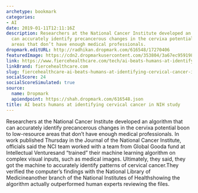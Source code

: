 ```yaml
---
archetype: bookmark
categories:
- AI
date: 2019-01-11T12:11:16Z
description: Researchers at the National Cancer Institute developed an algorithm that
  can accurately identify precancerous changes in the cervixa potential boon to low-resource
  areas that don’t have enough medical professionals.
dropmark.editURL: http://radhikan.dropmark.com/616548/17270406
featuredImage: https://cdn2.dropmarkusercontent.com/353804/3a67ec959198cbcbec71f0d2e458ec53a4e96ce4fbe0cb0cf51d187a8333700c/thumbnail/AI%20and%20cancer.JPG?Expires=1557430063&Signature=W23fzg~-XmWwtsWR6Fgz7FQ4Xrd31h1OQC7dJOv4~ueBttkGu-zGI-SuLHKawVwvDnr6vxDyAmI6BirvGNjHXDnnwg5nW1hn-ZtS6DoLxjPMUISZh9LhrD4WiFX8cYKhgmbFv2sKnqBRHhAN9UQ5AwkdWFjyRhE3rwKbqFxQf1bfys59R~sMjAU7ORoTU57uQ19ajOmKvlD0l2f6odUfXDs6xFBMxpqgBBySmXeQDN341c7FgrQ4BtwoP76zwNLeLLDZDG9CtV6nKDURjSPjLVGxMe6tMTlYnvFAPi0ROJ~XiUz3WIsmzt4p60eI6DEfnnzT-qS67d-VPzWpYPBB~g__&Key-Pair-Id=APKAITQYWVEN757ZA4KQ
link: https://www.fiercehealthcare.com/tech/ai-beats-humans-at-identifying-cervical-cancer-nih-study
linkBrand: fiercehealthcare.com
slug: fiercehealthcare-ai-beats-humans-at-identifying-cervical-cancer-in-nih-study
socialScore: 24
socialScoreSimulated: true
source:
  name: Dropmark
  apiendpoint: https://shah.dropmark.com/616548.json
title: AI beats humans at identifying cervical cancer in NIH study
---
```

Researchers at the National Cancer Institute developed an algorithm that can accurately identify precancerous changes in the cervixa potential boon to low-resource areas that don’t have enough medical professionals. In work published Thursday in the Journal of the National Cancer Institute, officials said the NCI team worked with a team from Global Gooda fund at Intellectual Venturesand “trained” their machine learning algorithm on complex visual inputs, such as medical images. Ultimately, they said, they got the machine to accurately identify patterns of cervical cancer.They verified the computer’s findings with the National Library of Medicineanother branch of the National Institutes of Healthshowing the algorithm actually outperformed human experts reviewing the files.

